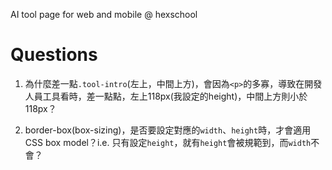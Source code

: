  AI tool page for web and mobile @ hexschool

# Questions

1. 為什麼差一點`.tool-intro`(左上，中間上方)，會因為`<p>`的多寡，導致在開發人員工具看時，差一點點，左上118px(我設定的height)，中間上方則小於118px？

2. border-box(box-sizing)，是否要設定對應的`width`、`height`時，才會適用CSS box model？i.e. 只有設定`height`，就有`height`會被規範到，而`width`不會？
